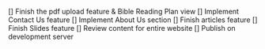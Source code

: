 [] Finish the pdf upload feature & Bible Reading Plan view
[] Implement Contact Us feature
[] Implement About Us section
[] Finish articles feature
[] Finish Slides feature
[] Review content for entire website
[] Publish on development server
